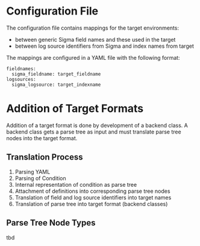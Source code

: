# Configuration File

The configuration file contains mappings for the target environments:

* between generic Sigma field names and these used in the target
* between log source identifiers from Sigma and index names from target

The mappings are configured in a YAML file with the following format:

```
fieldnames:
  sigma_fieldname: target_fieldname
logsources:
  sigma_logsource: target_indexname
```
# Addition of Target Formats
Addition of a target format is done by development of a backend class. A backend class gets a parse tree as input and must translate parse tree nodes into the target format.

## Translation Process

1. Parsing YAML
2. Parsing of Condition
3. Internal representation of condition as parse tree
4. Attachment of definitions into corresponding parse tree nodes
5. Translation of field and log source identifiers into target names
6. Translation of parse tree into target format (backend classes)

## Parse Tree Node Types
tbd